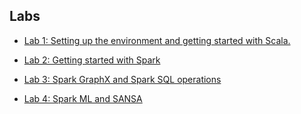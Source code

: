 ## Labs

- [Lab 1: Setting up the environment and getting started with Scala.](https://sewiki.iai.uni-bonn.de/_media/teaching/labs/dbda/2017/2worksheet_1.pdf)

- [Lab 2: Getting started with Spark](https://docs.google.com/document/d/e/2PACX-1vSMB7N6HfZgw1eKHGAxQKjNqbVBmbwJBqCSoqJPSsOa2Wu2c0kQnKR58AjWtzZPkXlyjzCdK06-EFKp/pub)

- [Lab 3: Spark GraphX and Spark SQL operations](https://docs.google.com/document/d/e/2PACX-1vQC-FtlcCWKjvgjCOniBa4Vw5c9YldgVXAJdHzYTUbl3sbeB8xWvCBQ-Q02ezPsQ-5Q05K1bp3b6J0r/pub)

- [Lab 4: Spark ML and SANSA](https://docs.google.com/document/d/e/2PACX-1vSCeZvDZvcw7w7UdPg8hND_8A0T-7uPoohYWyIXNOByaq5kzKCPp_1L-HeY_QOqQm08e8azfdV_FpCE/pub)
